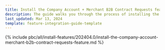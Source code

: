 ```yaml
---
title: Install the Company Account + Merchant B2B Contract Requests feature
description: The guide walks you through the process of installing the Company Account + Merchant B2B Contract Requests feature into the project.
last_updated: Mar 13, 2024
template: feature-integration-guide-template
---
```


{% include pbc/all/install-features/202404.0/install-the-company-account-merchant-b2b-contract-requests-feature.md %} <!-- To edit, see /_includes/pbc/all/install-features/202404.0/install-the-company-account-merchant-b2b-contract-requests-feature.md -->
